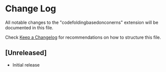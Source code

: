 # Change Log

All notable changes to the "codefoldingbasedonconerns" extension will be documented in this file.

Check [Keep a Changelog](http://keepachangelog.com/) for recommendations on how to structure this file.

## [Unreleased]

- Initial release